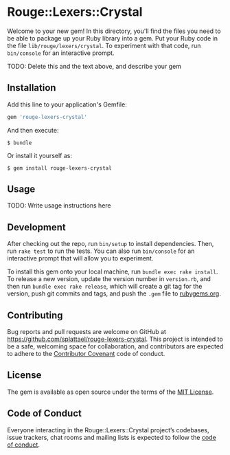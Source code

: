 # Rouge::Lexers::Crystal

Welcome to your new gem! In this directory, you'll find the files you need to be able to package up your Ruby library into a gem. Put your Ruby code in the file `lib/rouge/lexers/crystal`. To experiment with that code, run `bin/console` for an interactive prompt.

TODO: Delete this and the text above, and describe your gem

## Installation

Add this line to your application's Gemfile:

```ruby
gem 'rouge-lexers-crystal'
```

And then execute:

    $ bundle

Or install it yourself as:

    $ gem install rouge-lexers-crystal

## Usage

TODO: Write usage instructions here

## Development

After checking out the repo, run `bin/setup` to install dependencies. Then, run `rake test` to run the tests. You can also run `bin/console` for an interactive prompt that will allow you to experiment.

To install this gem onto your local machine, run `bundle exec rake install`. To release a new version, update the version number in `version.rb`, and then run `bundle exec rake release`, which will create a git tag for the version, push git commits and tags, and push the `.gem` file to [rubygems.org](https://rubygems.org).

## Contributing

Bug reports and pull requests are welcome on GitHub at https://github.com/splattael/rouge-lexers-crystal. This project is intended to be a safe, welcoming space for collaboration, and contributors are expected to adhere to the [Contributor Covenant](http://contributor-covenant.org) code of conduct.

## License

The gem is available as open source under the terms of the [MIT License](https://opensource.org/licenses/MIT).

## Code of Conduct

Everyone interacting in the Rouge::Lexers::Crystal project’s codebases, issue trackers, chat rooms and mailing lists is expected to follow the [code of conduct](https://github.com/splattael/rouge-lexers-crystal/blob/master/CODE_OF_CONDUCT.md).
